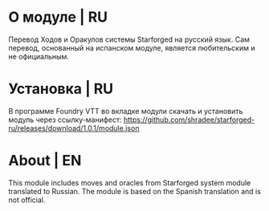 # О модуле | RU
Перевод Ходов и Оракулов системы Starforged на русский язык. Сам перевод, основанный на испанском модуле, является любительским и не официальным. 

# Установка | RU
В программе Foundry VTT во вкладке модули скачать и установить модуль через ссылку-манифест: https://github.com/shradee/starforged-ru/releases/download/1.0.1/module.json

# About | EN
This module includes moves and oracles from Starforged system module translated to Russian. The module is based on the Spanish translation and is not official.
